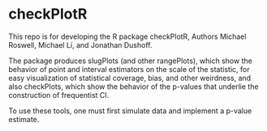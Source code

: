 # checkPlotR

This repo is for developing the R package checkPlotR, Authors Michael Roswell,
Michael Li, and Jonathan Dushoff.

The package produces slugPlots (and other rangePlots), which show the behavior
of point and interval estimators on the scale of the statistic, for easy
visualization of statistical coverage, bias, and other weirdness, and also
checkPlots, which show the behavior of the p-values that underlie the
construction of frequentist CI.

To use these tools, one must first simulate data and implement a p-value
estimate.
